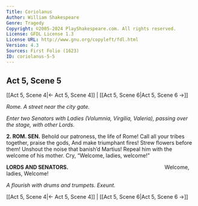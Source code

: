 ```yaml
---
Title: Coriolanus
Author: William Shakespeare
Genre: Tragedy
Copyright: ©2005-2024 PlayShakespeare.com. All rights reserved.
License: GFDL License 1.3
License URL: http://www.gnu.org/copyleft/fdl.html
Version: 4.3
Sources: First Folio (1623)
ID: coriolanus-5-5
---
```


## Act 5, Scene 5
[[Act 5, Scene 4|← Act 5, Scene 4]] | [[Act 5, Scene 6|Act 5, Scene 6 →]]

*Rome. A street near the city gate.*

*Enter two Senators with Ladies (Volumnia, Virgilia, Valeria), passing over the stage, with other Lords.*

**2. ROM. SEN.**
Behold our patroness, the life of Rome!
Call all your tribes together, praise the gods,
And make triumphant fires! Strew flowers before them!
Unshout the noise that banish’d Martius!
Repeal him with the welcome of his mother.
Cry, “Welcome, ladies, welcome!”

**LORDS AND SENATORS.**
                  Welcome, ladies,
Welcome!

*A flourish with drums and trumpets. Exeunt.*

[[Act 5, Scene 4|← Act 5, Scene 4]] | [[Act 5, Scene 6|Act 5, Scene 6 →]]